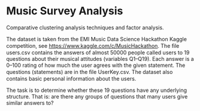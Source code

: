 # Music Survey Analysis

Comparative clustering analysis techniques and factor analysis.

The dataset is taken from the EMI Music Data Science Hackathon Kaggle competition, see https://www.kaggle.com/c/MusicHackathon. The ﬁle users.csv contains the answers of almost 50000 people called users to 19 questions about their musical attitudes (variables Q1–Q19). Each answer is a 0–100 rating of how much the user agrees with the given statement. The questions (statements) are in the ﬁle UserKey.csv. The dataset also contains basic personal information about the users. 

The task is to determine whether these 19 questions have any underlying structure. That is: are there any groups of questions that many users give similar answers to? 

